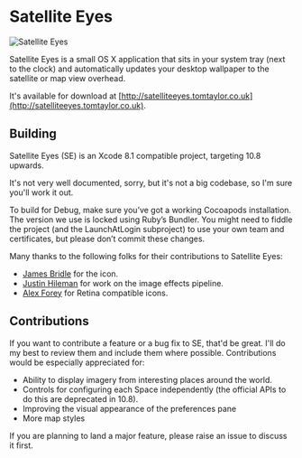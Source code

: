 # Satellite Eyes

![Satellite Eyes](https://pbs.twimg.com/media/DLUKueHUQAA6lo6.jpg:large)

Satellite Eyes is a small OS X application that sits in your system tray (next to the clock) and automatically updates your desktop wallpaper to the satellite or map view overhead.

It's available for download at [http://satelliteeyes.tomtaylor.co.uk](http://satelliteeyes.tomtaylor.co.uk).

## Building

Satellite Eyes (SE) is an Xcode 8.1 compatible project, targeting 10.8 upwards.

It's not very well documented, sorry, but it's not a big codebase, so I'm sure you'll work it out.

To build for Debug, make sure you’ve got a working Cocoapods installation. The version we use is locked using Ruby’s Bundler. You might need to fiddle the project (and the LaunchAtLogin subproject) to use your own team and certificates, but please don’t commit these changes.

Many thanks to the following folks for their contributions to Satellite Eyes:

* [James Bridle](https://github.com/stml) for the icon.
* [Justin Hileman](https://github.com/bobthecow) for work on the image effects
  pipeline.
* [Alex Forey](https://github.com/alfo) for Retina compatible icons.

## Contributions

If you want to contribute a feature or a bug fix to SE, that'd be great. I'll do my best to review them and include them where possible. Contributions would be especially appreciated for:

* Ability to display imagery from interesting places around the world.
* Controls for configuring each Space independently (the official APIs to do
  this are deprecated in 10.8).
* Improving the visual appearance of the preferences pane
* More map styles

If you are planning to land a major feature, please raise an issue to discuss it first.
